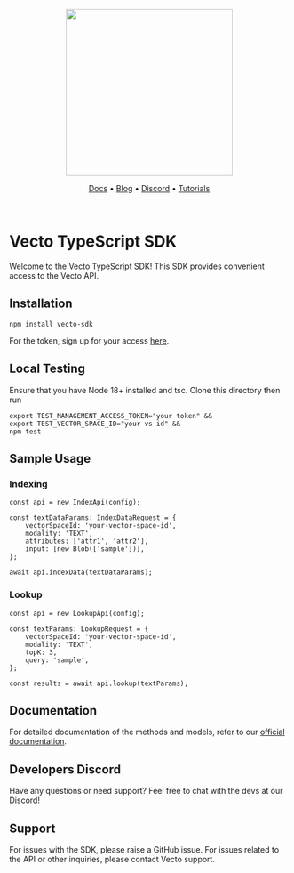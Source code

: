 <p align="center">
<a href="https://www.vecto.ai/">
<img src="https://user-images.githubusercontent.com/68586800/192857099-499146bb-5570-4702-a88f-bb4582e940c0.png" width="300"/>
</a>
</p>
<p align="center">
  <a href="https://docs.vecto.ai/">Docs</a> •
  <a href="https://www.xpress.ai/blog/">Blog</a> •
  <a href="https://discord.com/invite/wtYbXvPPfD">Discord</a> •
  <a href="https://github.com/XpressAI/vecto-tutorials">Tutorials</a>
</p>

<br>

# Vecto TypeScript SDK
Welcome to the Vecto TypeScript SDK! This SDK provides convenient access to the Vecto API.

## Installation

```
npm install vecto-sdk
```


For the token, sign up for your access [here](https://www.vecto.ai/contactus).

## Local Testing
Ensure that you have Node 18+ installed and tsc. Clone this directory then run

```
export TEST_MANAGEMENT_ACCESS_TOKEN="your token" &&
export TEST_VECTOR_SPACE_ID="your vs id" &&
npm test
```



## Sample Usage

### Indexing
```
const api = new IndexApi(config);

const textDataParams: IndexDataRequest = {
    vectorSpaceId: 'your-vector-space-id',
    modality: 'TEXT',
    attributes: ['attr1', 'attr2'],
    input: [new Blob(['sample'])], 
};

await api.indexData(textDataParams);
```

### Lookup
```
const api = new LookupApi(config);

const textParams: LookupRequest = {
    vectorSpaceId: 'your-vector-space-id',
    modality: 'TEXT',
    topK: 3,
    query: 'sample', 
};

const results = await api.lookup(textParams);
```

## Documentation
For detailed documentation of the methods and models, refer to our [official documentation](https://docs.vecto.ai/).

## Developers Discord
Have any questions or need support? Feel free to chat with the devs at our [Discord](https://discord.com/invite/wtYbXvPPfD)!

## Support
For issues with the SDK, please raise a GitHub issue. For issues related to the API or other inquiries, please contact Vecto support.